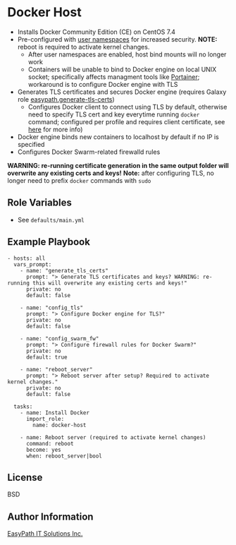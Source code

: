 Docker Host
===========
- Installs Docker Community Edition (CE) on CentOS 7.4
- Pre-configured with [user namespaces](https://docs.docker.com/engine/security/userns-remap/) for increased security. **NOTE:** reboot is required to activate kernel changes.
  - After user namespaces are enabled, host bind mounts will no longer work
  - Containers will be unable to bind to Docker engine on local UNIX socket; specifically affects managment tools like [Portainer](https://portainer.io/); workaround is to configure Docker engine with TLS
- Generates TLS certificates and secures Docker engine (requires Galaxy role [easypath.generate-tls-certs](https://galaxy.ansible.com/easypath/generate-tls-certs/))
  - Configures Docker client to connect using TLS by default, otherwise need to specify TLS cert and key everytime running `docker` command; configured per profile and requires client certificate, see [here](https://docs.docker.com/engine/security/https/#secure-by-default) for more info)
- Docker engine binds new containers to localhost by default if no IP is specified
- Configures Docker Swarm-related firewalld rules

**WARNING: re-running certificate generation in the same output folder will overwrite any existing certs and keys!**
**Note:** after configuring TLS, no longer need to prefix `docker` commands with `sudo`


Role Variables
--------------
- See `defaults/main.yml`


Example Playbook
----------------
```
- hosts: all
  vars_prompt:
    - name: "generate_tls_certs"
      prompt: "> Generate TLS certificates and keys? WARNING: re-running this will overwrite any existing certs and keys!"
      private: no
      default: false

    - name: "config_tls"
      prompt: "> Configure Docker engine for TLS?"
      private: no
      default: false

    - name: "config_swarm_fw"
      prompt: "> Configure firewall rules for Docker Swarm?"
      private: no
      default: true

    - name: "reboot_server"
      prompt: "> Reboot server after setup? Required to activate kernel changes."
      private: no
      default: false

  tasks:
    - name: Install Docker
      import_role: 
        name: docker-host

    - name: Reboot server (required to activate kernel changes)
      command: reboot
      become: yes
      when: reboot_server|bool

```


License
-------
BSD


Author Information
------------------
[EasyPath IT Solutions Inc.](https://www.easypath.ca)

